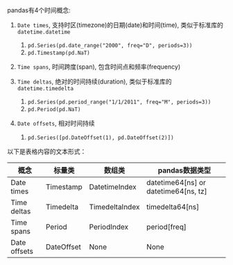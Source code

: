 

pandas有4个时间概念:
1. `Date times`, 支持时区(timezone)的日期(date)和时间(time), 类似于标准库的`datetime.datetime`
    1. `pd.Series(pd.date_range("2000", freq="D", periods=3))`
    2. `pd.Timestamp(pd.NaT)`
2. `Time spans`, 时间跨度(span), 包含时间点和频率(frequency)
3. `Time deltas`, 绝对的时间持续(duration), 类似于标准库的`datetime.timedelta`
    1. `pd.Series(pd.period_range("1/1/2011", freq="M", periods=3))`
    2. `pd.Period(pd.NaT)`
4. `Date offsets`, 相对时间持续

    1. `pd.Series([pd.DateOffset(1), pd.DateOffset(2)])`


以下是表格内容的文本形式：

| 概念 | 标量类 | 数组类 | pandas数据类型 |
|--|--|--|--|
| Date times | Timestamp | DatetimeIndex | datetime64[ns] or datetime64[ns, tz] | 
| Time deltas | Timedelta | TimedeltaIndex | timedelta64[ns] |
| Time spans | Period | PeriodIndex | period[freq] |
| Date offsets | DateOffset | None | None |
